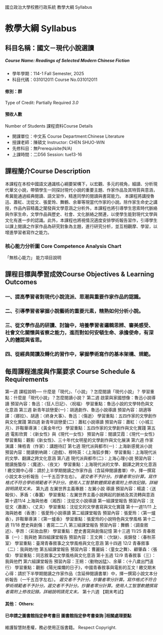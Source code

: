 國立政治大學校務行政系統 教學大綱 Syllabus
# 教學大綱 Syllabus
##  科目名稱：國文－現代小說選讀 
#####  Course Name: Readings of Selected Modern Chinese Fiction
  * 學年學期：114-1 Fall Semester, 2025 
  * 科目代碼：031012011 Course No.031012011
#### 修別：群
Type of Credit: Partially Required 
_3.0_
#### 預收人數
Number of Students
課程資料Course Details
  * 開課單位：中文系 Course Department:Chinese Literature 
  * 授課老師：陳碩文 Instructor: CHEN SHUO-WIN 
  * 先修科目：無Prerequisite(N/A)
  * 上課時間：二D56 Session: tue13-16
##  課程簡介Course Description
本課程在本校中國語文通識核心綱要架構下，以宏觀、多元的視角，細讀、分析現代華文小說，帶領學生一同探討現代小說的重要主題、作家作品及其特質與意涵，希冀能通過經典閱讀、語文習作，精進同學的閱讀與書寫能力。
本課程將講授魯迅、蕭紅、沈從文、張愛玲、舞鶴、余華等現當代作家的小說。除作家生命史之講授，作品內容精義之闡發與文學意涵之分析外，本課程也將引導學生思索時代脈絡與作家生命，文學作品與歷史、社會、文化脈絡之關連，以使學生能對現代文學與文化有進一步的認識。此外，本課程也將視情況適度安排學術報告習作，引導學生以課上閱讀之作家作品為研究對象為主題，進行研究分析，並互相觀摩、學習，以增進學習者寫作之能力。
###  核心能力分析圖 Core Competence Analysis Chart
「無核心能力」 
能力項目說明
##  課程目標與學習成效Course Objectives & Learning Outcomes 
### 一、提高學習者對現代小說流派、思潮與重要作家作品的認識。
### 二、引導學習者掌握小說藝術的重要元素，精熟如何分析小說。
### 三、從文學作品的研讀、討論中，培養學習者邏輯思辨、審美感受、社會文化關懷與省察之能力，進而對如何安頓生命、承擔使命，有深入的體認與省思。
### 四、從經典閱讀及轉化的習作中，掌握學術寫作的基本架構、規範。
##  每周課程進度與作業要求 Course Schedule & Requirements
第一週
課程說明── 什麼是「現代」、「小說」？怎麼閱讀「現代小說」？
學習重點：什麼是「現代小說」？怎麼閱讀小說？
第二週
啟蒙與家國想像：魯迅小說導讀
預習內容：魯迅：〈狂人日記〉、〈祝福〉
學習重點：魯迅小說的文學特色與文化意涵
第三週
新青年談戀愛(一)：胡適劇作、魯迅小說導讀
預習內容：胡適等譯：〈娜拉〉、胡適：〈終身大事〉、魯迅：〈傷逝〉
學習重點：五四作家的文學創作與文化實踐
第四週
新青年談戀愛(二)：蕭紅小說導讀
預習內容：蕭紅：〈小城三月〉、許鞍華導演：《黃金年代》
學習重點：五四作家的文學創作與文化實踐
第五週
電影欣賞 ：《新女性》與《現代一女性》
預習內容：閱讀艾霞：《現代一女性》
學習重點：觀影《新女性》、三十年代女明星的文學創作與文化展演
第六週
作家演講：陳栢青（作家）：講題待訂
第七週
現代派與都市(一)：上海新感覺派小說
預習內容：閱讀劉吶鷗：〈遊戲〉、穆時英：〈上海狐步舞〉
學習重點：上海現代派的文學、翻譯之跨文化意涵 
第八週
現代派與都市(二)：上海心理小說
預習內容：閱讀施蟄存：〈魔道〉、〈夜叉〉
學習重點：上海現代派的文學、翻譯之跨文化意涵
! 繳交期中心得：請於上半學期閱讀之作家作品（含延伸閱讀書單）中，擇一撰寫小說文本分析報告（一千五百字左右）。 _遲交者不予計分。抄襲者零分計算。寫作格式不符合學術規範者不予計分。使用人工智慧軟體撰寫者需附上修改記錄。詳細說明請見文末。_
第九週
左翼世界主義專題：左翼小說 導讀
預習內容：楊逵：〈送報伕〉、茅盾：〈春蠶〉 
學習重點：左翼世界主義小說興起的脈絡及其流轉與意涵
第十週11/4
上海與他者（湘西）：沈從文小說導讀
第一組課堂報告
預習內容：沈從文〈蕭蕭〉、〈丈夫〉 
學習重點：沈從文的文學書寫與文化實踐
第十一週11/11
上海與她者（香港）：張愛玲小說導讀
第二組課堂報告
預習內容：張愛玲：〈第一爐香〉，許鞍華導演：《第一爐香》 
學習重點：張愛玲的小說特色與文學風格
第十二週 11/18
歷史與創傷：書寫二二八
第三組課堂報告
預習內容：舞鶴：〈調查敘述〉、李昂：〈彩妝血祭〉 
學習重點：歷史書寫與創傷記憶
第十三週 11/25
青春敘事（一）：我與她
第四組課堂報告
預習內容：王文興：〈欠缺〉、吳錦發：〈春秋茶室〉 
學習重點：臺灣青春敘事之文學風格與文化意涵 
第十四週 12/2
青春敘事（二）：我與她/他
第五組課堂報告
預習內容：曹麗娟：〈童女之舞〉、顧肇森：〈張偉〉 
學習重點：同志敘事之文學風格與文化意涵
第十五週 12/9
青春敘事（三）：我與他們
第六組課堂報告
預習內容：王朔：〈動物凶猛〉、余華：〈十八歲出門遠行〉 
學習重點：觀影《陽光燦爛的日子》，中國青春敘事與電影的互文 
! 繳交期末心得：請於下半學期閱讀之作家作品（含延伸閱讀書單）中，擇一撰寫小說文本分析報告（一千五百字左右）。 _遲交者不予計分。抄襲者零分計算。寫作格式不符合學術規範者不予計分。遲交者不予計分。抄襲者零分計算。使用人工智慧軟體撰寫者需附上修改記錄。詳細說明請見文末。_
第十六週 【期末考試】
####  其他： Others:
####  已申請之圖書館指定參考書目  圖書館指定參考書查詢 |相關處理要點
維護智慧財產權，務必使用正版書籍。 Respect Copyright.